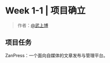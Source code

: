 # Week 1-1 | 项目确立

> 作者：[@武上博](https://github.com/spencerwooo)

## 项目任务

ZanPress：一个面向自媒体的文章发布与管理平台。
